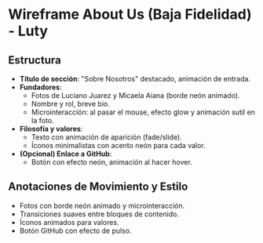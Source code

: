 # Wireframe About Us (Baja Fidelidad) - Luty

## Estructura
- **Título de sección**: "Sobre Nosotros" destacado, animación de entrada.
- **Fundadores**:
  - Fotos de Luciano Juarez y Micaela Aiana (borde neón animado).
  - Nombre y rol, breve bio.
  - Microinteracción: al pasar el mouse, efecto glow y animación sutil en la foto.
- **Filosofía y valores**:
  - Texto con animación de aparición (fade/slide).
  - Íconos minimalistas con acento neón para cada valor.
- **(Opcional) Enlace a GitHub**:
  - Botón con efecto neón, animación al hacer hover.

## Anotaciones de Movimiento y Estilo
- Fotos con borde neón animado y microinteracción.
- Transiciones suaves entre bloques de contenido.
- Íconos animados para valores.
- Botón GitHub con efecto de pulso. 